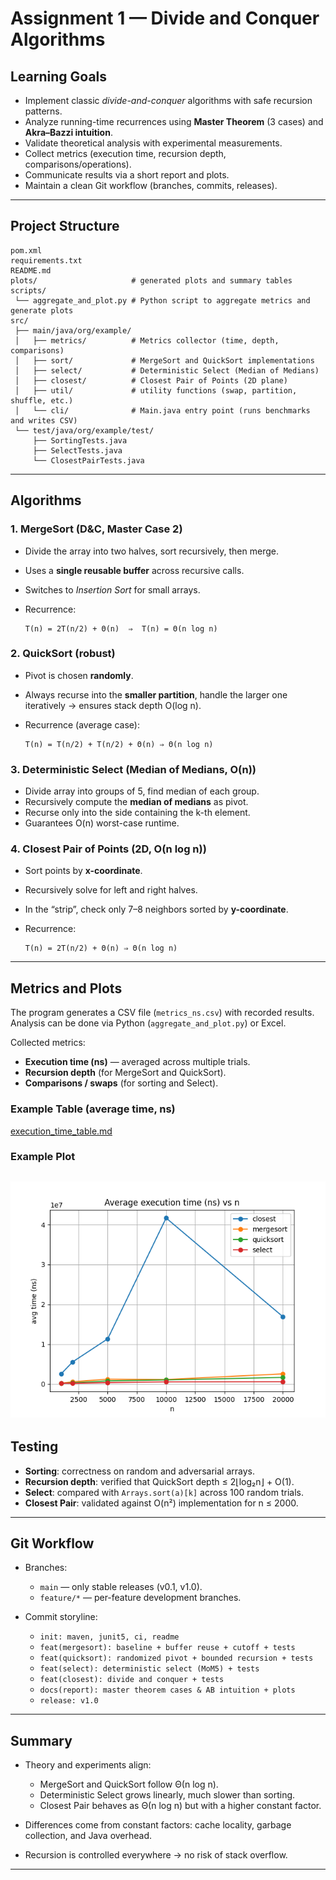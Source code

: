 # Assignment 1 — Divide and Conquer Algorithms
## Learning Goals
* Implement classic *divide-and-conquer* algorithms with safe recursion patterns.
* Analyze running-time recurrences using **Master Theorem** (3 cases) and **Akra–Bazzi intuition**.
* Validate theoretical analysis with experimental measurements.
* Collect metrics (execution time, recursion depth, comparisons/operations).
* Communicate results via a short report and plots.
* Maintain a clean Git workflow (branches, commits, releases).

---

## Project Structure
```
pom.xml
requirements.txt
README.md
plots/                     # generated plots and summary tables
scripts/
 └── aggregate_and_plot.py # Python script to aggregate metrics and generate plots
src/
 ├── main/java/org/example/
 │   ├── metrics/          # Metrics collector (time, depth, comparisons)
 │   ├── sort/             # MergeSort and QuickSort implementations
 │   ├── select/           # Deterministic Select (Median of Medians)
 │   ├── closest/          # Closest Pair of Points (2D plane)
 │   ├── util/             # utility functions (swap, partition, shuffle, etc.)
 │   └── cli/              # Main.java entry point (runs benchmarks and writes CSV)
 └── test/java/org/example/test/
     ├── SortingTests.java
     ├── SelectTests.java
     └── ClosestPairTests.java
```

---

## Algorithms
### 1. MergeSort (D&C, Master Case 2)

* Divide the array into two halves, sort recursively, then merge.
* Uses a **single reusable buffer** across recursive calls.
* Switches to *Insertion Sort* for small arrays.
* Recurrence:

  ```
  T(n) = 2T(n/2) + Θ(n)  ⇒  T(n) = Θ(n log n)
  ```

### 2. QuickSort (robust)
* Pivot is chosen **randomly**.
* Always recurse into the **smaller partition**, handle the larger one iteratively → ensures stack depth O(log n).
* Recurrence (average case):

  ```
  T(n) = T(n/2) + T(n/2) + Θ(n) ⇒ Θ(n log n)
  ```

### 3. Deterministic Select (Median of Medians, O(n))
* Divide array into groups of 5, find median of each group.
* Recursively compute the **median of medians** as pivot.
* Recurse only into the side containing the k-th element.
* Guarantees O(n) worst-case runtime.

### 4. Closest Pair of Points (2D, O(n log n))
* Sort points by **x-coordinate**.
* Recursively solve for left and right halves.
* In the “strip”, check only 7–8 neighbors sorted by **y-coordinate**.
* Recurrence:

  ```
  T(n) = 2T(n/2) + Θ(n) ⇒ Θ(n log n)
  ```

---

##  Metrics and Plots
The program generates a CSV file (`metrics_ns.csv`) with recorded results.
Analysis can be done via Python (`aggregate_and_plot.py`) or Excel.

Collected metrics:
* **Execution time (ns)** — averaged across multiple trials.
* **Recursion depth** (for MergeSort and QuickSort).
* **Comparisons / swaps** (for sorting and Select).

### Example Table (average time, ns)
[execution_time_table.md](plots/execution_time_table.md)

### Example Plot
![Execution time](plots/time_vs_n_ns.png)
---

##  Testing
* **Sorting**: correctness on random and adversarial arrays.
* **Recursion depth**: verified that QuickSort depth ≤ 2⌊log₂n⌋ + O(1).
* **Select**: compared with `Arrays.sort(a)[k]` across 100 random trials.
* **Closest Pair**: validated against O(n²) implementation for n ≤ 2000.

---

##  Git Workflow
* Branches:

    * `main` — only stable releases (v0.1, v1.0).
    * `feature/*` — per-feature development branches.
* Commit storyline:

    * `init: maven, junit5, ci, readme`
    * `feat(mergesort): baseline + buffer reuse + cutoff + tests`
    * `feat(quicksort): randomized pivot + bounded recursion + tests`
    * `feat(select): deterministic select (MoM5) + tests`
    * `feat(closest): divide and conquer + tests`
    * `docs(report): master theorem cases & AB intuition + plots`
    * `release: v1.0`

---

## Summary
* Theory and experiments align:

    * MergeSort and QuickSort follow Θ(n log n).
    * Deterministic Select grows linearly, much slower than sorting.
    * Closest Pair behaves as Θ(n log n) but with a higher constant factor.
* Differences come from constant factors: cache locality, garbage collection, and Java overhead.
* Recursion is controlled everywhere → no risk of stack overflow.

---
